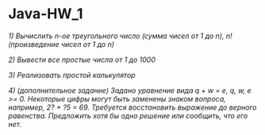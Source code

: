 # Java-HW_1
_1) Вычислить n-ое треугольного число (сумма чисел от 1 до n), n! (произведение чисел от 1 до n)_

_2) Вывести все простые числа от 1 до 1000_

_3) Реализовать простой калькулятор_

_4) (дополнительное задание) Задано уравнение вида q + w = e, q, w, e >= 0. Некоторые цифры могут быть заменены знаком вопроса, например, 2? + ?5 = 69. Требуется восстановить выражение до верного равенства. Предложить хотя бы одно решение или сообщить, что его нет._